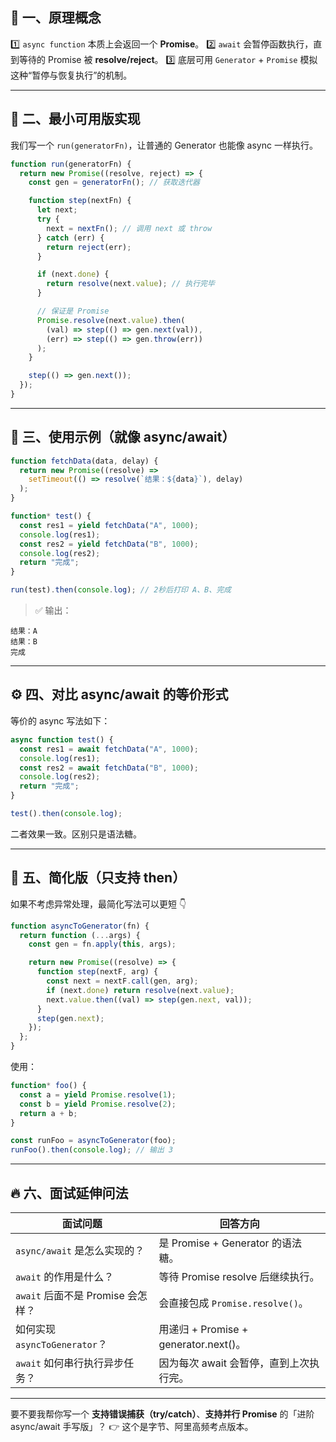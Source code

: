

## 🧠 一、原理概念

1️⃣ `async function` 本质上会返回一个 **Promise**。
2️⃣ `await` 会暂停函数执行，直到等待的 Promise 被 **resolve/reject**。
3️⃣ 底层可用 `Generator` + `Promise` 模拟这种“暂停与恢复执行”的机制。

---

## 🧩 二、最小可用版实现

我们写一个 `run(generatorFn)`，让普通的 Generator 也能像 async 一样执行。

```js
function run(generatorFn) {
  return new Promise((resolve, reject) => {
    const gen = generatorFn(); // 获取迭代器

    function step(nextFn) {
      let next;
      try {
        next = nextFn(); // 调用 next 或 throw
      } catch (err) {
        return reject(err);
      }

      if (next.done) {
        return resolve(next.value); // 执行完毕
      }

      // 保证是 Promise
      Promise.resolve(next.value).then(
        (val) => step(() => gen.next(val)),
        (err) => step(() => gen.throw(err))
      );
    }

    step(() => gen.next());
  });
}
```

---

## 🧩 三、使用示例（就像 async/await）

```js
function fetchData(data, delay) {
  return new Promise((resolve) =>
    setTimeout(() => resolve(`结果：${data}`), delay)
  );
}

function* test() {
  const res1 = yield fetchData("A", 1000);
  console.log(res1);
  const res2 = yield fetchData("B", 1000);
  console.log(res2);
  return "完成";
}

run(test).then(console.log); // 2秒后打印 A、B、完成
```

> ✅ 输出：

```
结果：A
结果：B
完成
```

---

## ⚙️ 四、对比 async/await 的等价形式

等价的 async 写法如下：

```js
async function test() {
  const res1 = await fetchData("A", 1000);
  console.log(res1);
  const res2 = await fetchData("B", 1000);
  console.log(res2);
  return "完成";
}

test().then(console.log);
```

二者效果一致。区别只是语法糖。

---

## 🧩 五、简化版（只支持 then）

如果不考虑异常处理，最简化写法可以更短 👇

```js
function asyncToGenerator(fn) {
  return function (...args) {
    const gen = fn.apply(this, args);

    return new Promise((resolve) => {
      function step(nextF, arg) {
        const next = nextF.call(gen, arg);
        if (next.done) return resolve(next.value);
        next.value.then((val) => step(gen.next, val));
      }
      step(gen.next);
    });
  };
}
```

使用：

```js
function* foo() {
  const a = yield Promise.resolve(1);
  const b = yield Promise.resolve(2);
  return a + b;
}

const runFoo = asyncToGenerator(foo);
runFoo().then(console.log); // 输出 3
```

---

## 🔥 六、面试延伸问法

| 面试问题                          | 回答方向                                |
| --------------------------------- | --------------------------------------- |
| `async/await` 是怎么实现的？      | 是 Promise + Generator 的语法糖。       |
| `await` 的作用是什么？            | 等待 Promise resolve 后继续执行。       |
| `await` 后面不是 Promise 会怎样？ | 会直接包成 `Promise.resolve()`。        |
| 如何实现 `asyncToGenerator`？     | 用递归 + Promise + generator.next()。   |
| `await` 如何串行执行异步任务？    | 因为每次 await 会暂停，直到上次执行完。 |

---

要不要我帮你写一个 **支持错误捕获（try/catch）**、**支持并行 Promise** 的「进阶 async/await 手写版」？
👉 这个是字节、阿里高频考点版本。
